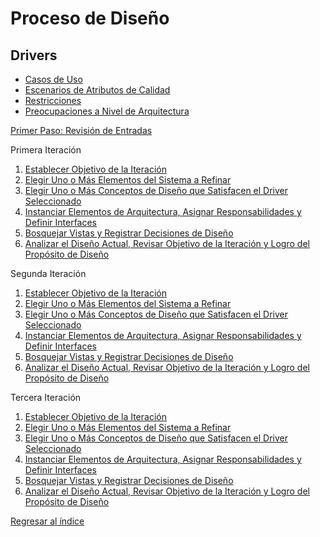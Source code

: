 # Proceso de Diseño
## Drivers
- [Casos de Uso](./Drivers/CasosDeUso.md)
- [Escenarios de Atributos de Calidad](./Drivers/AtributosDeCalidad.md)
- [Restricciones](./Drivers/Restricciones.md)
- [Preocupaciones a Nivel de Arquitectura](./Drivers/Preocupaciones.md)

[Primer Paso: Revisión de Entradas](./RevisiónDeEntradas.md)

Primera Iteración

1. [Establecer Objetivo de la Iteración](./Iteración1/Paso2.md)
2. [Elegir Uno o Más Elementos del Sistema a Refinar](./Iteración1/Paso3.md)
3. [Elegir Uno o Más Conceptos de Diseño que Satisfacen el Driver Seleccionado](./Iteración1/Paso4.md)
4. [Instanciar Elementos de Arquitectura, Asignar Responsabilidades y Definir Interfaces](./Iteración1/Paso5.md)
5. [Bosquejar Vistas y Registrar Decisiones de Diseño](./Iteración1/Paso6.md)
6. [Analizar el Diseño Actual, Revisar Objetivo de la Iteración y Logro del Propósito de Diseño](./Iteración1/Paso7.md)

Segunda Iteración

1. [Establecer Objetivo de la Iteración](./Iteración2/Paso2.md)
2. [Elegir Uno o Más Elementos del Sistema a Refinar](./Iteración2/Paso3.md)
3. [Elegir Uno o Más Conceptos de Diseño que Satisfacen el Driver Seleccionado](./Iteración2/Paso4.md)
4. [Instanciar Elementos de Arquitectura, Asignar Responsabilidades y Definir Interfaces](./Iteración2/Paso5.md)
5. [Bosquejar Vistas y Registrar Decisiones de Diseño](./Iteración2/Paso6.md)
6. [Analizar el Diseño Actual, Revisar Objetivo de la Iteración y Logro del Propósito de Diseño](./Iteración1/Paso2.md)

Tercera Iteración

1. [Establecer Objetivo de la Iteración](./Iteración3/Paso2.md)
2. [Elegir Uno o Más Elementos del Sistema a Refinar](./Iteración3/Paso3.md)
3. [Elegir Uno o Más Conceptos de Diseño que Satisfacen el Driver Seleccionado](./Iteración3/Paso4.md)
4. [Instanciar Elementos de Arquitectura, Asignar Responsabilidades y Definir Interfaces](./Iteración3/Paso5.md)
5. [Bosquejar Vistas y Registrar Decisiones de Diseño](./Iteración3/Paso6.md)
6. [Analizar el Diseño Actual, Revisar Objetivo de la Iteración y Logro del Propósito de Diseño](./Iteración3/Paso7.md)

[Regresar al índice](../../README.md)
